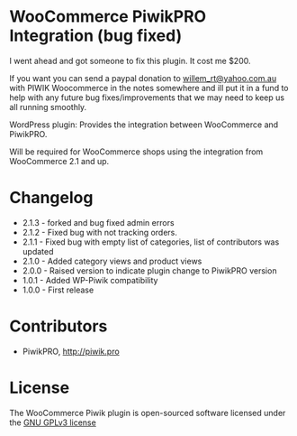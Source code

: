# WooCommerce PiwikPRO Integration (bug fixed)

I went ahead and got someone to fix this plugin. It cost me $200. 

If you want you can send a paypal donation to willem_rt@yahoo.com.au with PIWIK Woocommerce in the notes somewhere and ill put it in a fund to help with any future bug fixes/improvements that we may need to keep us all running smoothly. 



WordPress plugin: Provides the integration between WooCommerce and PiwikPRO.

Will be required for WooCommerce shops using the integration from WooCommerce 2.1 and up.

# Changelog
* 2.1.3 - forked and bug fixed admin errors
* 2.1.2 - Fixed bug with not tracking orders.
* 2.1.1 - Fixed bug with empty list of categories, list of contributors was updated
* 2.1.0 - Added category views and product views
* 2.0.0 - Raised version to indicate plugin change to PiwikPRO version
* 1.0.1 - Added WP-Piwik compatibility
* 1.0.0 - First release

# Contributors

* PiwikPRO, <http://piwik.pro>

# License

The WooCommerce Piwik plugin is open-sourced software licensed under the [GNU GPLv3 license](http://www.gnu.org/licenses/gpl-3.0.txt)
